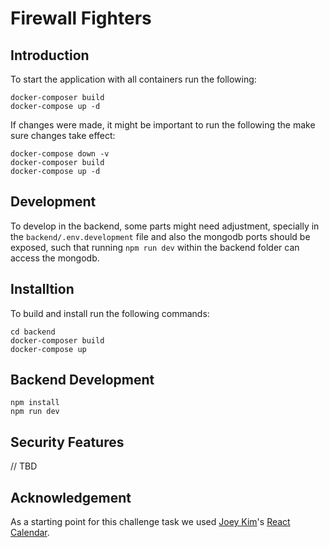 # Firewall Fighters

## Introduction

To start the application with all containers run the following:

```
docker-composer build
docker-compose up -d
```

If changes were made, it might be important to run the following the make sure changes take effect:

```
docker-compose down -v
docker-composer build
docker-compose up -d
```

## Development

To develop in the backend, some parts might need adjustment, specially in the `backend/.env.development` file and also the mongodb ports should be exposed, such that running `npm run dev` within the backend folder can access the mongodb.

## Installtion

To build and install run the following commands:

```
cd backend
docker-composer build
docker-compose up
```

## Backend Development 

```
npm install
npm run dev
```


## Security Features

// TBD
## Acknowledgement

As a starting point for this challenge task we used [Joey Kim](http://www.josephikim.com)'s [React Calendar](https://github.com/josephikim/react-calendar).

